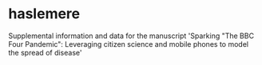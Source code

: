 # haslemere
Supplemental information and data for the manuscript 'Sparking "The BBC Four Pandemic": Leveraging citizen science and mobile phones to model the spread of disease'
